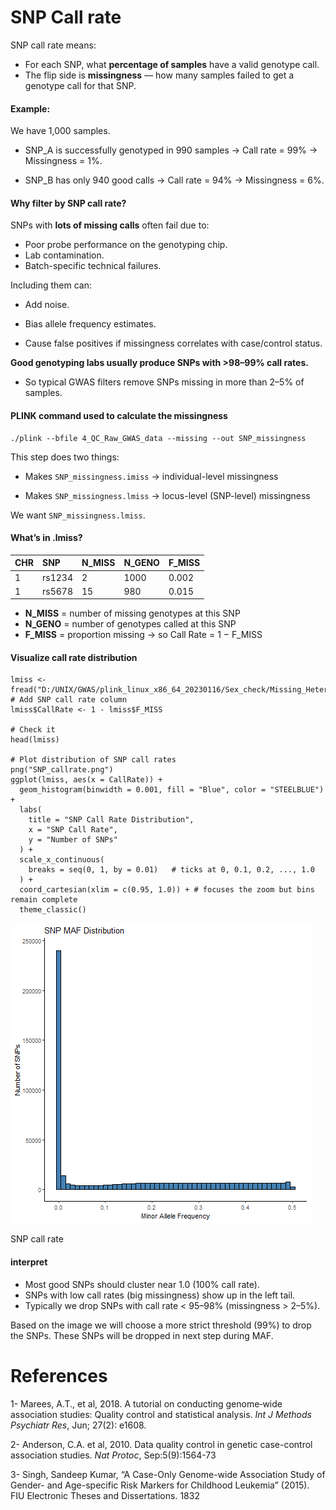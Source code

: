 # SNP Call rate

SNP call rate means:

-   For each SNP, what **percentage of samples** have a valid genotype
    call.
-   The flip side is **missingness** — how many samples failed to get a
    genotype call for that SNP.

#### Example:

We have 1,000 samples.

-   SNP\_A is successfully genotyped in 990 samples → Call rate = 99% →
    Missingness = 1%.

-   SNP\_B has only 940 good calls → Call rate = 94% → Missingness = 6%.

#### Why filter by SNP call rate?

SNPs with **lots of missing calls** often fail due to:

-   Poor probe performance on the genotyping chip.
-   Lab contamination.
-   Batch-specific technical failures.

Including them can:

-   Add noise.

-   Bias allele frequency estimates.

-   Cause false positives if missingness correlates with case/control
    status.

**Good genotyping labs usually produce SNPs with &gt;98–99% call
rates.**

-   So typical GWAS filters remove SNPs missing in more than 2–5% of
    samples.

#### PLINK command used to calculate the missingness

    ./plink --bfile 4_QC_Raw_GWAS_data --missing --out SNP_missingness

This step does two things:

-   Makes `SNP_missingness.imiss` → individual-level missingness

-   Makes `SNP_missingness.lmiss` → locus-level (SNP-level) missingness

We want `SNP_missingness.lmiss`.

#### What’s in .lmiss?

<table>
<thead>
<tr>
<th style="text-align: left;">CHR</th>
<th style="text-align: left;">SNP</th>
<th style="text-align: left;">N_MISS</th>
<th style="text-align: left;">N_GENO</th>
<th style="text-align: left;">F_MISS</th>
</tr>
</thead>
<tbody>
<tr>
<td style="text-align: left;">1</td>
<td style="text-align: left;">rs1234</td>
<td style="text-align: left;">2</td>
<td style="text-align: left;">1000</td>
<td style="text-align: left;">0.002</td>
</tr>
<tr>
<td style="text-align: left;">1</td>
<td style="text-align: left;">rs5678</td>
<td style="text-align: left;">15</td>
<td style="text-align: left;">980</td>
<td style="text-align: left;">0.015</td>
</tr>
</tbody>
</table>

-   **N\_MISS** = number of missing genotypes at this SNP
-   **N\_GENO** = number of genotypes called at this SNP
-   **F\_MISS** = proportion missing → so Call Rate = 1 − F\_MISS

#### Visualize call rate distribution

    lmiss <- fread("D:/UNIX/GWAS/plink_linux_x86_64_20230116/Sex_check/Missing_Heter/Relatedness/PCA/HWE/SNP_missing/SNP_missingness.lmiss")
    # Add SNP call rate column
    lmiss$CallRate <- 1 - lmiss$F_MISS

    # Check it
    head(lmiss)

    # Plot distribution of SNP call rates
    png("SNP_callrate.png")
    ggplot(lmiss, aes(x = CallRate)) +
      geom_histogram(binwidth = 0.001, fill = "Blue", color = "STEELBLUE") +
      labs(
        title = "SNP Call Rate Distribution",
        x = "SNP Call Rate",
        y = "Number of SNPs"
      ) +
      scale_x_continuous(
        breaks = seq(0, 1, by = 0.01)   # ticks at 0, 0.1, 0.2, ..., 1.0
      ) +
      coord_cartesian(xlim = c(0.95, 1.0)) + # focuses the zoom but bins remain complete 
      theme_classic()

<img src="SNP_callrate.png" alt="SNP call rate" width="480" />
<p class="caption">
SNP call rate
</p>

#### interpret

-   Most good SNPs should cluster near 1.0 (100% call rate).
-   SNPs with low call rates (big missingness) show up in the left tail.
-   Typically we drop SNPs with call rate &lt; 95–98% (missingness &gt;
    2–5%).

Based on the image we will choose a more strict threshold (99%) to drop
the SNPs. These SNPs will be dropped in next step during MAF.

# References

1- Marees, A.T., et al, 2018. A tutorial on conducting genome‐wide
association studies: Quality control and statistical analysis. *Int J
Methods Psychiatr Res*, Jun; 27(2): e1608.

2- Anderson, C.A. et al, 2010. Data quality control in genetic
case-control association studies. *Nat Protoc*, Sep:5(9):1564-73

3- Singh, Sandeep Kumar, “A Case-Only Genome-wide Association Study of
Gender- and Age-specific Risk Markers for Childhood Leukemia” (2015).
FIU Electronic Theses and Dissertations. 1832
